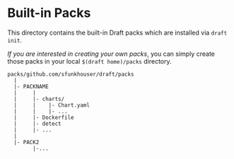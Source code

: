 # Built-in Packs

This directory contains the built-in Draft packs which are installed via `draft init`.

_If you are interested in creating your own packs_, you can simply create those packs in your local `$(draft home)/packs` directory.

```
packs/github.com/sfunkhouser/draft/packs
  |
  |- PACKNAME
  |     |
  |     |- charts/
  |     |    |- Chart.yaml
  |     |    |- ...
  |     |- Dockerfile
  |     |- detect
  |     |- ...
  |
  |- PACK2
        |-...
```
